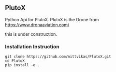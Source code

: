 ## PlutoX 
Python Api for PlutoX. PlutoX is the Drone from https://www.dronaaviation.com/ 

this is under construction.

### Installation Instruction
```
git clone https://github.com/nittvikas/PlutoX.git
cd PlutoX
pip install -e .
```